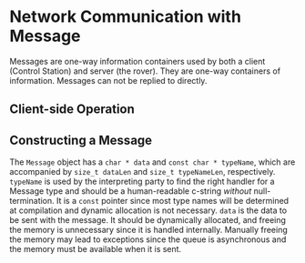 # Network Communication with Message
Messages are one-way information containers used by both a client (Control Station) and server (the rover). They are one-way containers of information. Messages can not be replied to directly.
## Client-side Operation

## Constructing a Message
The `Message` object has a `char * data` and `const char * typeName`, which are accompanied by `size_t dataLen` and `size_t typeNameLen`, respectively. `typeName` is used by the interpreting party to find the right handler for a Message type and should be a human-readable c-string *without* null-termination. It is a `const` pointer since most type names will be determined at compilation and dynamic allocation is not necessary. `data` is the data to be sent with the message. It should be dynamically allocated, and freeing the memory is unnecessary since it is handled internally. Manually freeing the memory may lead to exceptions since the queue is asynchronous and the memory must be available when it is sent.


